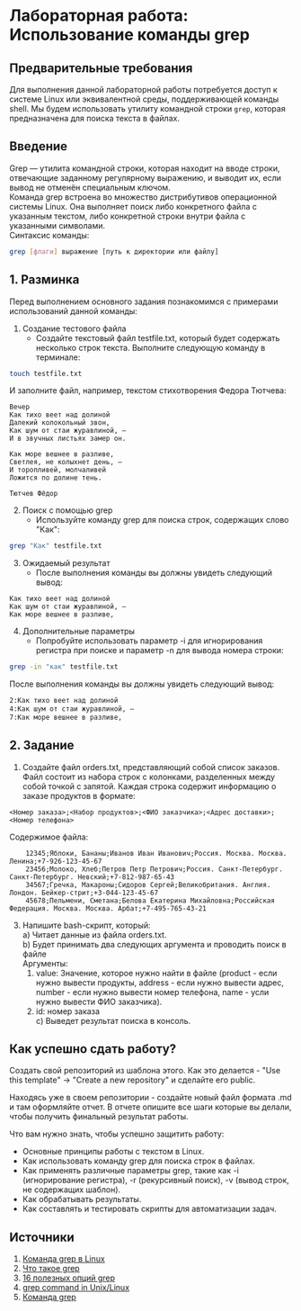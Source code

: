 # Лабораторная работа: Использование команды grep

## Предварительные требования
Для выполнения данной лабораторной работы потребуется доступ к системе Linux или эквивалентной среды, поддерживающей команды shell. Мы будем использовать утилиту командной строки ```grep```, которая предназначена для поиска текста в файлах.

## Введение
Grep — утилита командной строки, которая находит на вводе строки, отвечающие заданному регулярному выражению, и выводит их, если вывод не отменён специальным ключом. \
Команда grep встроена во множество дистрибутивов операционной системы Linux. Она выполняет поиск либо конкретного файла с указанным текстом, либо конкретной строки внутри файла с указанными символами. \
Синтаксис команды:
``` bash
grep [флаги] выражение [путь к директории или файлу]
```

## 1. Разминка
Перед выполнением основного задания познакомимся с примерами использований данной команды:
1. Создание тестового файла
    - Создайте текстовый файл testfile.txt, который будет содержать несколько строк текста. Выполните следующую команду в терминале:
``` bash
touch testfile.txt
```
И заполните файл, например, текстом стихотворения Федора Тютчева:
```
Вечер
Как тихо веет над долиной
Далекий колокольный звон,
Как шум от стаи журавлиной, —
И в звучных листьях замер он.

Как море вешнее в разливе,
Светлея, не колыхнет день, —
И торопливей, молчаливей
Ложится по долине тень.

Тютчев Фёдор
```
2. Поиск с помощью grep
    - Используйте команду grep для поиска строк, содержащих слово "Как":
``` bash
grep "Как" testfile.txt
```
3. Ожидаемый результат
    - После выполнения команды вы должны увидеть следующий вывод:
```
Как тихо веет над долиной
Как шум от стаи журавлиной, —
Как море вешнее в разливе,
```
4. Дополнительные параметры
    - Попробуйте использовать параметр -i для игнорирования регистра при поиске и параметр -n для вывода номера строки:
``` bash
grep -in "как" testfile.txt
```
После выполнения команды вы должны увидеть следующий вывод:
``` bash
2:Как тихо веет над долиной
4:Как шум от стаи журавлиной, —
7:Как море вешнее в разливе,
```
## 2. Задание
1. Создайте файл orders.txt, представляющий собой список заказов. Файл состоит из набора строк с колонками, разделенных между собой точкой с запятой. Каждая строка содержит информацию о заказе продуктов в формате:
 ```
<Номер заказа>;<Набор продуктов>;<ФИО заказчика>;<Адрес доставки>;<Номер телефона>
```
Содержимое файла:
```
    12345;Яблоки, Бананы;Иванов Иван Иванович;Россия. Москва. Москва. Ленина;+7-926-123-45-67
    23456;Молоко, Хлеб;Петров Петр Петрович;Россия. Санкт-Петербург. Санкт-Петербург. Невский;+7-812-987-65-43
    34567;Гречка, Макароны;Сидоров Сергей;Великобритания. Англия. Лондон. Бейкер-стрит;+3-044-123-45-67
    45678;Пельмени, Сметана;Белова Екатерина Михайловна;Российская Федерация. Москва. Москва. Арбат;+7-495-765-43-21
```
3. Напишите bash-скрипт, который: \
   a) Читает данные из файла orders.txt. \
   b) Будет принимать два следующих аргумента и проводить поиск в файле \
    Аргyменты: 
   1. value: Значение, которое нужно найти в файле (product - если нужно вывести продукты, address - если нужно вывести адрес, number - если нужно вывести номер телефона, name - усли нужно вывести ФИО заказчика).
   2. id: номер заказа \
   c) Выведет результат поиска в консоль.

## Как успешно сдать работу?
Создать свой репозиторий из шаблона этого. Как это делается - "Use this template" -> "Create a new repository" и сделайте его public. 

Находясь уже в своем репозитории - создайте новый файл формата .md и там оформляйте отчет. В отчете опишите все шаги которые вы делали, чтобы получить финальный результат работы.

Что вам нужно знать, чтобы успешно защитить работу:
- Основные принципы работы с текстом в Linux.
- Как использовать команду grep для поиска строк в файлах.
- Как применять различные параметры grep, такие как -i (игнорирование регистра), -r (рекурсивный поиск), -v (вывод строк, не содержащих шаблон).
- Как обрабатывать результаты.
- Как составлять и тестировать скрипты для автоматизации задач.
## Источники
1. [Команда grep в Linux](https://timeweb.cloud/tutorials/linux/komanda-grep-v-linux)
2. [Что такое grep](https://habr.com/ru/articles/229501/)
3. [16 полезных опций grep](https://proglib.io/p/16-opciy-grep-kotorye-pomogut-vam-v-realnom-mire-2021-03-16)
4. [grep command in Unix/Linux](https://www.geeksforgeeks.org/grep-command-in-unixlinux/)
5. [Команда grep](https://losst.pro/gerp-poisk-vnutri-fajlov-v-linux)
